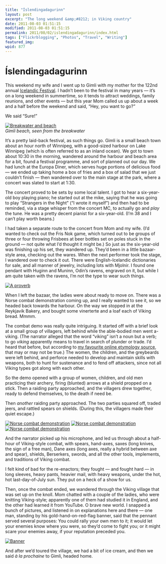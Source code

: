 ```yaml
---
title: "Íslendingadagurinn"
layout: post
excerpt: "The long weekend &amp;#8212; in Viking country"
date: 2011-08-03 01:51:15
modified: 2011-08-03 01:51:15
permalink: 2011/08/02/islendingadagurinn/index.html
tags: ["Flickrblogging", "Photos", "Travel", "Writing"]
featured_img: 
wpid: 877
---
```


# Íslendingadagurinn

This weekend my wife and I went up to Gimli with my mother for the 122nd annual [Icelandic Festival](http://www.icelandicfestival.com/). I hadn’t been to the festival in many years — it’s on a long weekend in summertime, so it tends to attract weddings, family reunions, and other events — but this year Mom called us up about a week and a half before the weekend and said, “Hey, you want to go?”

We said “Sure!”

  
[![Breakwater and beach](http://farm7.static.flickr.com/6132/6006275963_3f04a9725f_z.jpg)](http://www.flickr.com/photos/pj/6006275963/ "Breakwater and beach by Patrick Johanneson, on Flickr")  
*Gimli beach, seen from the breakwater*

It’s a pretty laid-back festival, as such things go. Gimli is a small beach town about an hour north of Winnipeg, with a good-sized harbour on Lake Winnipeg (which is often referred to as an inland ocean). We got to town about 10:30 in the morning, wandered around the harbour and beach area for a bit, found a festival programme, and sort of planned out our day. We had lunch at the Europa Diner, which serves huge portions of delicious food — we ended up taking home a box of fries and a box of salad that we just couldn’t finish — then wandered over to the main stage at the park, where a concert was slated to start at 1:30.

The concert proved to be sets by some local talent. I got to hear a six-year-old boy playing piano; he started out at the mike, saying that he was going to play “Strangers in the Night” (“I wrote it myself”) and then had to be reminded, via a stage whisper from the concert MC, to actually go and *play* the tune. He was a pretty decent pianist for a six-year-old. (I’m 38 and I can’t play worth beans.)

I had taken a separate route to the concert from Mom and my wife. (I’d wanted to check out the Fris Nok game, which turned out to be groups of three or four throwing Frisbees at beer bottles set on poles stuck in the ground — not quite what I’d thought it might be.) So just as the six-year-old was finishing up his set, they wandered up. They’d been in a little bazaar-style area, checking out the wares. When the next performer took the stage, I wandered over to check it out. There were English-Icelandic dictionaries for sale, and all manner of jewelry, including lots with Mjolnir. I found one pendant with Huginn and Muninn, Odin’s ravens, engraved on it, but while I am quite taken with the ravens, I’m not the type to wear such things.

[![A proverb](http://farm7.static.flickr.com/6013/6006276167_d38d9b97d0_z.jpg)](http://www.flickr.com/photos/pj/6006276167/ "A proverb by Patrick Johanneson, on Flickr")

When I left the bazaar, the ladies were about ready to move on. There was a Norse combat demonstration coming up, and I really wanted to see it, so we headed back towards the harbour. On the way we stopped in at the Reykjavik Bakery, and bought some vinerterte and a loaf each of Viking bread. Mmmm.

The combat demo was really quite intriguing. It started off with a brief look at a small group of villagers, left behind while the able-bodied men went a-viking. (The narrator alleged that the word “viking” isn’t a noun but a verb; to go *viking* apparently means to travel in search of plunder or trade. I’d heard that before, but according to [my favourite online etymology source](http://etymonline.com/), that may or may not be true.) The women, the children, and the greybeards were left behind, and perforce needed to develop and maintain skills with weapons, both to hunt for sustenance and to fend off attackers, since not all Viking types got along with each other.

So the demo opened with a group of women, children, and old men practicing their archery, firing (blunted) arrows at a shield propped on a stick. Then a raiding party approached, and the villagers drew together, ready to defend themselves, to the death if need be.

Then *another* raiding party approached. The two parties squared off, traded jeers, and rattled spears on shields. (During this, the villagers made their quiet escape.)

[![Norse combat demonstration](http://farm7.static.flickr.com/6125/6006278479_f2ef444f66_t.jpg)](http://www.flickr.com/photos/pj/6006278479/ "Norse combat demonstration by Patrick Johanneson, on Flickr") [![Norse combat demonstration](http://farm7.static.flickr.com/6012/6006277217_be20d8ed78_t.jpg)](http://www.flickr.com/photos/pj/6006277217/ "Norse combat demonstration by Patrick Johanneson, on Flickr") [![Norse combat demonstration](http://farm7.static.flickr.com/6132/6006279561_291e23397e_t.jpg)](http://www.flickr.com/photos/pj/6006279561/ "Norse combat demonstration by Patrick Johanneson, on Flickr")

And the narrator picked up his microphone, and led us through about a half-hour of Viking-style combat, with spears, hand-axes, saxes (long knives, the sign of a free man), Dane axes (long axes, really a hybrid between axe and spear), shields, Berserkers, swords, and all the other tools, implements, and traditions of Viking combat.

I felt kind of bad for the re-enactors; they fought — and fought hard — in long sleeves, heavy pants, heavier mail, with heavy weapons, under the hot, hot last-day-of-July sun. They put on a heck of a show for us.

Then, once the combat ended, we wandered through the Viking village that was set up on the knoll. Mom chatted with a couple of the ladies, who were knitting Viking-style; apparently one of them had studied it in England, and the other had learned it from YouTube. O brave new world. I snapped a bunch of pictures, and listened in on explanations here and there — one man, standing by his gold-hand-on-red-flag banner, said that the pennant served several purposes: You could rally your own men to it; it would let your enemies know where you were, so they’d come to fight you; or it might scare your enemies away, if your reputation preceded you.

[![Banner](http://farm7.static.flickr.com/6145/6006825102_c9b0542fc2_z.jpg)](http://www.flickr.com/photos/pj/6006825102/ "Banner by Patrick Johanneson, on Flickr")

And after we’d toured the village, we had a bit of ice cream, and then we said *à la prochaine* to Gimli, headed home.